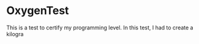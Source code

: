 # OxygenTest
This is a test to certify my programming level. In this test, I had to create a kilogra 
